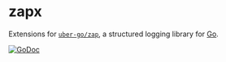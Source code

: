 # zapx

Extensions for [`uber-go/zap`](https://github.com/uber-go/zap), a structured
logging library for [Go](https://golang.org/).

[![GoDoc](https://godoc.org/github.com/bobheadxi/zapx?status.svg)](https://godoc.org/github.com/bobheadxi/zapx)
